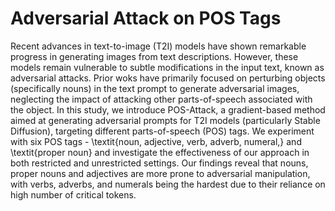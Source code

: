 # Adversarial Attack on POS Tags
 
Recent advances in text-to-image (T2I) models have shown remarkable progress in generating images from text descriptions. 
However, these models remain vulnerable to subtle modifications in the input text, known as adversarial attacks. 
Prior woks have primarily focused on perturbing objects (specifically nouns) in the text prompt to generate adversarial 
images, neglecting the impact of attacking other parts-of-speech associated with the object. In this study, we introduce 
POS-Attack, a gradient-based method aimed at generating adversarial prompts for T2I models (particularly Stable Diffusion), 
targeting different parts-of-speech (POS) tags. We experiment with six POS tags - \textit{noun, adjective, verb, adverb, numeral,} 
and \textit{proper noun} and investigate the effectiveness of our approach in both restricted and unrestricted settings. 
Our findings reveal that nouns, proper nouns and adjectives are more prone to adversarial manipulation, with verbs, adverbs, 
and numerals being the hardest due to their reliance on high number of critical tokens.